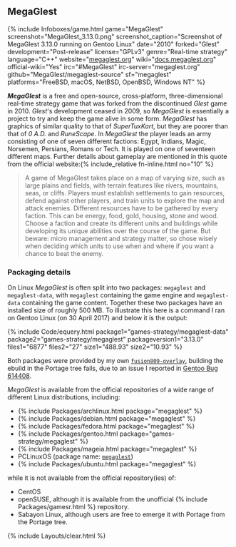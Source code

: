 ## MegaGlest
{% include Infoboxes/game.html game="MegaGlest" screenshot="MegaGlest_3.13.0.png" screenshot_caption="Screenshot of MegaGlest 3.13.0 running on Gentoo Linux" date="2010" forked="Glest" development="Post-release" license="GPLv3" genre="Real-time strategy" language="C++" website="<a href='https://megaglest.org' link='_blank'>megaglest.org</a>" wiki="<a href='https://docs.megaglest.org/' link='_blank'>docs.megaglest.org</a>" official-wiki="Yes" irc="#MegaGlest" irc-server="megaglest.org" github="MegaGlest/megaglest-source" sf="megaglest" platforms="FreeBSD, macOS, NetBSD, OpenBSD, Windows NT" %}

***MegaGlest*** is a free and open-source, cross-platform, three-dimensional real-time strategy game that was forked from the discontinued *Glest* game in 2010. *Glest*'s development ceased in 2009, so *MegaGlest* is essentially a project to try and keep the game alive in some form. *MegaGlest* has graphics of similar quality to that of *SuperTuxKart*, but they are poorer than that of *0 A.D.* and *RuneScape*. In *MegaGlest* the player leads an army consisting of one of seven different factions: Egypt, Indians, Magic, Norsemen, Persians, Romans or Tech. It is played on one of seventeen different maps. Further details about gameplay are mentioned in this quote from the official website:{% include_relative fn-inline.html no="10" %}

> A game of MegaGlest takes place on a map of varying size, such as large plains and fields, with terrain features like rivers, mountains, seas, or cliffs. Players must establish settlements to gain resources, defend against other players, and train units to explore the map and attack enemies. Different resources have to be gathered by every faction. This can be energy, food, gold, housing, stone and wood. Choose a faction and create its different units and buildings while developing its unique abilities over the course of the game. But beware: micro management and strategy matter, so chose wisely when deciding which units to use when and where if you want a chance to beat the enemy.

### Packaging details
On Linux *MegaGlest* is often split into two packages: `megaglest` and `megaglest-data`, with `megaglest` containing the game engine and `megaglest-data` containing the game content. Together these two packages have an installed size of roughly 500 MB. To illustrate this here is a command I ran on Gentoo Linux (on 30 April 2017) and below it is the output:

{% include Code/equery.html package1="games-strategy/megaglest-data" package2="games-strategy/megaglest" packageversion1="3.13.0" files1="6877" files2="27" size1="488.93" size2="10.93" %}

Both packages were provided by my own [`fusion809-overlay`](https://github.com/fusion809/fusion809-overlay), building the ebuild in the Portage tree fails, due to an issue I reported in [Gentoo Bug 614408](https://bugs.gentoo.org/show_bug.cgi?id=614408).

*MegaGlest* is available from the official repositories of a wide range of different Linux distributions, including:

* {% include Packages/archlinux.html package="megaglest" %}
* {% include Packages/debian.html package="megaglest" %}
* {% include Packages/fedora.html package="megaglest" %}
* {% include Packages/gentoo.html package="games-strategy/megaglest" %}
* {% include Packages/mageia.html package="megaglest" %}
* PCLinuxOS (package name: [`megaglest`](https://pclinuxos.pkgs.org/rolling/pclinuxos-x86_64/megaglest-3.6.0.3-1pclos2012.x86_64.rpm.html))
* {% include Packages/ubuntu.html package="megaglest" %}

while it is not available from the official repository(ies) of:

* CentOS
* openSUSE, although it is available from the unofficial {% include Packages/gamesr.html %} repository.
* Sabayon Linux, although users are free to emerge it with Portage from the Portage tree. 

{% include Layouts/clear.html %}
